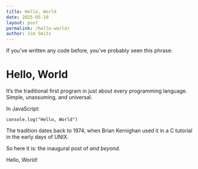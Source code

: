 ```yaml
---
title: Hello, World
date: 2025-05-10
layout: post
permalink: /hello-world/
author: Jim Smits
---
```


If you've written any code before, you've probably seen this phrase:

# Hello, World

It’s the traditional first program in just about every programming language. Simple, unassuming, and universal. 

In JavaScript:

```
console.log("Hello, World")
```

The tradition dates back to 1974, when Brian Kernighan used it in a C tutorial in the early days of UNIX. 

So here it is: the inaugural post of _and beyond_.

Hello, World!
